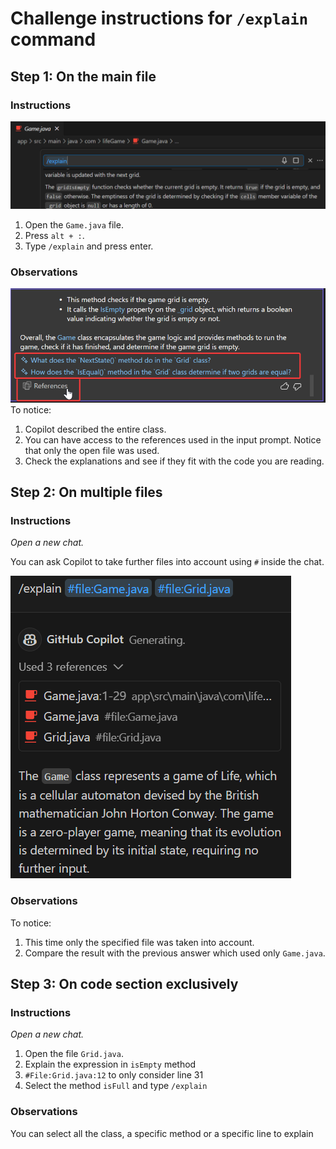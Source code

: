 # Challenge instructions for `/explain` command
## Step 1: On the main file
### Instructions
![alt text](images/image-1.png)
1. Open the `Game.java` file.
2. Press `alt + :`.
3. Type `/explain` and press enter.

### Observations
![alt text](images/image-2.png)
To notice:
1. Copilot described the entire class.
2. You can have access to the references used in the input prompt. Notice that only the open file was used.
3. Check the explanations and see if they fit with the code you are reading.

## Step 2: On multiple files
### Instructions

*Open a new chat.*

You can ask Copilot to take further files into account using `#` inside the chat.

![alt text](images/image-3.png)

### Observations

To notice:
1. This time only the specified file was taken into account.
2. Compare the result with the previous answer which used only `Game.java`.

## Step 3: On code section exclusively
### Instructions
*Open a new chat.*
1. Open the file `Grid.java`.
2. Explain the expression in `isEmpty` method
3. `#File:Grid.java:12` to only consider line 31
4. Select the method ``isFull`` and type `/explain`

### Observations

You can select all the class, a specific method or a specific line to explain